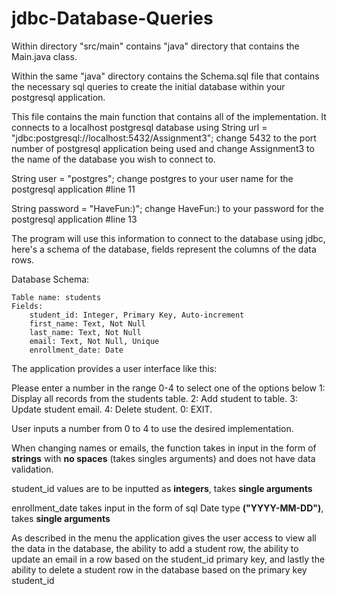 # jdbc-Database-Queries

Within directory "src/main" contains "java" directory that contains the Main.java class. 

Within the same "java" directory contains the Schema.sql file that contains the necessary sql queries to create the initial database within your postgresql application.

This file contains the main function that contains all of the implementation. It connects to a localhost postgresql database using String url = "jdbc:postgresql://localhost:5432/Assignment3"; change 5432 to the port number of postgresql application being used and change Assignment3 to the name of the database you wish to connect to.

String user = "postgres"; change postgres to your user name for the postgresql application #line 11

String password = "HaveFun:)"; change HaveFun:) to your password for the postgresql application #line 13

The program will use this information to connect to the database using jdbc, here's a schema of the database, fields represent the columns of the data rows.

Database Schema:

    Table name: students
    Fields:
        student_id: Integer, Primary Key, Auto-increment
        first_name: Text, Not Null
        last_name: Text, Not Null
        email: Text, Not Null, Unique
        enrollment_date: Date

The application provides a user interface like this:

Please enter a number in the range 0-4 to select one of the options below
1: Display all records from the students table.
2: Add student to table.
3: Update student email.
4: Delete student.
0: EXIT.

User inputs a number from 0 to 4 to use the desired implementation.

When changing names or emails, the function takes in input in the form of **strings** with **no spaces** (takes singles arguments) and does not have data validation.

student_id values are to be inputted as **integers**, takes **single arguments**

enrollment_date takes input in the form of sql Date type **("YYYY-MM-DD")**, takes **single arguments**

As described in the menu the application gives the user access to view all the data in the database, the ability to add a student row, the ability to update an email in a row based on the student_id primary key, and lastly the ability to delete a student row in the database based on the primary key student_id

